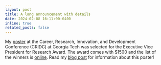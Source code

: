 ```yaml
---
layout: post
title: A long announcement with details
date: 2024-02-08 16:11:00-0400
inline: true
related_posts: false
---
```


My [poster](https://repository.gatech.edu/entities/publication/2c31837e-4ee2-4e0d-8360-7101c8f3ecb0) at the Career, Research, Innovation, and Development Conference (CRIDC) at Georgia Tech was selected for the Executive Vice President for Research Award. The award comes with $1500 and the list of the winners is [online](https://grad.gatech.edu/news/cridc-2024-awards-41000-poster-competition-winners). Read my [blog post]({filename}/_posts/2024-05-01-tabs.md) for information about this poster!
